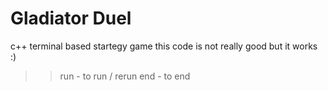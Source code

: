 # Gladiator Duel
 c++ terminal based startegy game
this code is not really good but it works
:)
>>run - to run /  rerun
>>end - to end
